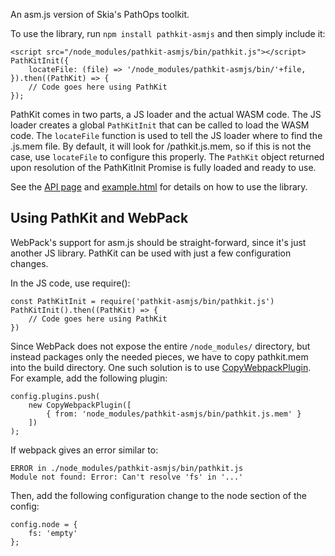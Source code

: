 An asm.js version of Skia's PathOps toolkit.

To use the library, run `npm install pathkit-asmjs` and then simply include it:

    <script src="/node_modules/pathkit-asmjs/bin/pathkit.js"></script>
    PathKitInit({
        locateFile: (file) => '/node_modules/pathkit-asmjs/bin/'+file,
    }).then((PathKit) => {
        // Code goes here using PathKit
    });

PathKit comes in two parts, a JS loader and the actual WASM code. The JS loader creates
a global `PathKitInit` that can be called to load the WASM code. The `locateFile` function
is used to tell the JS loader where to find the .js.mem file. By default, it will
look for /pathkit.js.mem, so if this is not the case, use `locateFile` to configure
this properly.
The `PathKit` object returned upon resolution of the PathKitInit Promise is fully loaded and ready to use.

See the [API page](https://skia.org/user/modules/pathkit) and
[example.html](https://github.com/google/skia/blob/master/modules/pathkit/npm-asmjs/example.html)
for details on how to use the library.

Using PathKit and WebPack
-------------------------

WebPack's support for asm.js should be straight-forward, since it's just another JS library. PathKit can be
used with just a few configuration changes.

In the JS code, use require():

    const PathKitInit = require('pathkit-asmjs/bin/pathkit.js')
    PathKitInit().then((PathKit) => {
        // Code goes here using PathKit
    })

Since WebPack does not expose the entire `/node_modules/` directory, but instead
packages only the needed pieces, we have to copy pathkit.mem into the build directory.
One such solution is to use [CopyWebpackPlugin](https://github.com/webpack-contrib/copy-webpack-plugin).
For example, add the following plugin:

    config.plugins.push(
        new CopyWebpackPlugin([
            { from: 'node_modules/pathkit-asmjs/bin/pathkit.js.mem' }
        ])
    );

If webpack gives an error similar to:

    ERROR in ./node_modules/pathkit-asmjs/bin/pathkit.js
    Module not found: Error: Can't resolve 'fs' in '...'

Then, add the following configuration change to the node section of the config:

    config.node = {
        fs: 'empty'
    };
